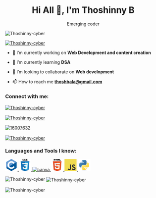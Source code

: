 <h1 align="center">Hi All 👋, I'm Thoshinny B</h1>
<p align="center">Emerging coder</p>

<p align="left"> <img src="https://komarev.com/ghpvc/?username=Thoshinny-cyber&label=Profile%20views&color=0e75b6&style=flat" alt="Thoshinny-cyber" /> </p>

<p align="left"> <p align="left"> <a href="https://github.com/ryo-ma/github-profile-trophy"><img src="https://github-profile-trophy.vercel.app/?username=Thoshinny-cyber" alt="Thoshinny-cyber" /></a> </p>
</a> </p>

<!--<p align="left"> <a href="https://twitter.com/Thoshinny-cyberS" target="blank"><img src="https://img.shields.io/twitter/follow/Thoshinny-cyberS?logo=twitter&style=for-the-badge" alt="Thoshinny-cyberS" /></a> </p>-->

- 🔭 I’m currently working on **Web Development and content creation**

- 🌱 I’m currently learning **DSA**

- 👯 I’m looking to collaborate on **Web development**

- 📫 How to reach me **thoshbala@gmail.com**



<h3 align="left">Connect with me:</h3>
<p align="left">
<a href="https://twitter.com/thoshinny" target="blank"><img align="center" src="https://raw.githubusercontent.com/rahuldkjain/github-profile-readme-generator/master/src/images/icons/Social/twitter.svg" alt="Thoshinny-cyber" height="30" width="40" /></a>
  
<a href="https://www.linkedin.com/in/thoshinny-b-6a278b1ab/" target="blank"><img align="center" src="https://raw.githubusercontent.com/rahuldkjain/github-profile-readme-generator/master/src/images/icons/Social/linked-in-alt.svg" alt="Thoshinny-cyber" height="30" width="40" /></a>
  
<a href="https://stackoverflow.com/users/16461094/thoshinny-b" target="blank"><img align="center" src="https://raw.githubusercontent.com/rahuldkjain/github-profile-readme-generator/master/src/images/icons/Social/stack-overflow.svg" alt="16007632" height="30" width="40" /></a>
  
<a href="https://www.hackerrank.com/Thoshinny" target="blank"><img align="center" src="https://raw.githubusercontent.com/rahuldkjain/github-profile-readme-generator/master/src/images/icons/Social/hackerrank.svg" alt="Thoshinny-cyber" height="30" width="40" /></a>
</p>

<h3 align="left">Languages and Tools I know:</h3>
<p align="left"> <a href="https://www.cprogramming.com/" target="_blank"> <img src="https://raw.githubusercontent.com/devicons/devicon/master/icons/c/c-original.svg" alt="c" width="40" height="40"/> </a> 
  <a href="https://www.w3schools.com/css/" target="_blank"> <img src="https://raw.githubusercontent.com/devicons/devicon/master/icons/css3/css3-original-wordmark.svg" alt="css3" width="40" height="40"/> </a> 
 <a href="https://www.canva.com/" target="_blank"> <img src="https://www.vhv.rs/dpng/d/209-2091166_graphic-design-software-canva-icon-hd-png-download.png" alt="canva" width="40" height="40"/> </a> 
  <a href="https://www.w3.org/html/" target="_blank"> <img src="https://raw.githubusercontent.com/devicons/devicon/master/icons/html5/html5-original-wordmark.svg" alt="html5" width="40" height="40"/> </a> 
  <!-- <a href="https://www.java.com" target="_blank"> <img src="https://raw.githubusercontent.com/devicons/devicon/master/icons/java/java-original.svg" alt="java" width="40" height="40"/> </a> <a href="https://developer.mozilla.org/en-US/docs/Web/JavaScript" target="_blank"> <img src="https://raw.githubusercontent.com/devicons/devicon/master/icons/javascript/javascript-original.svg" alt="javascript" width="40" height="40"/> </a> <a href="https://materializecss.com/" target="_blank"> <img src="https://raw.githubusercontent.com/prplx/svg-logos/5585531d45d294869c4eaab4d7cf2e9c167710a9/svg/materialize.svg" alt="materialize" width="40" height="40"/> </a> -->
  <a href="https://developer.mozilla.org/en-US/docs/Web/JavaScript" target="_blank"> <img src="https://raw.githubusercontent.com/devicons/devicon/master/icons/javascript/javascript-original.svg" alt="javascript" width="40" height="40"/> </a>
  <a href="https://www.python.org" target="_blank"> <img src="https://raw.githubusercontent.com/devicons/devicon/master/icons/python/python-original.svg" alt="python" width="40" height="40"/> </a> <!--<a href="https://reactjs.org/" target="_blank"> <img src="https://raw.githubusercontent.com/devicons/devicon/master/icons/react/react-original-wordmark.svg" alt="react" width="40" height="40"/> </a> <a href="https://sass-lang.com" target="_blank"> <img src="https://raw.githubusercontent.com/devicons/devicon/master/icons/sass/sass-original.svg" alt="sass" width="40" height="40"/> </a> --></p>

<p><img align="left" src="https://github-readme-stats.vercel.app/api/top-langs?username=Thoshinny-cyber&show_icons=true&theme=dark&title_color=fffafa&text_color=ffffff&locale=en&layout=compact" alt="Thoshinny-cyber" /></p>

<p>&nbsp;<img align="center" src="https://github-readme-stats.vercel.app/api?username=Thoshinny-cyber&show_icons=true&theme=dark&text_color=ffffff&locale=en" alt="Thoshinny-cyber" /></p>

<p><img align="center" src="https://github-readme-streak-stats.herokuapp.com/?user=Thoshinny-cyber&theme=dark" alt="Thoshinny-cyber" /></p>
